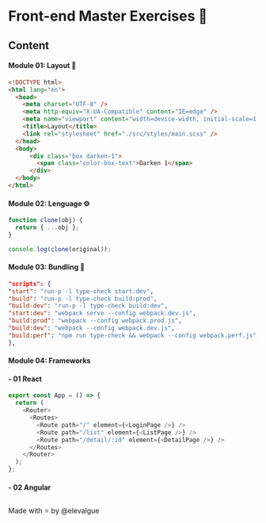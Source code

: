 # Front-end Master Exercises 🍋

## Content

#### Module 01: Layout 💅

``` html
<!DOCTYPE html>
<html lang="en">
  <head>
    <meta charset="UTF-8" />
    <meta http-equiv="X-UA-Compatible" content="IE=edge" />
    <meta name="viewport" content="width=device-width, initial-scale=1.0" />
    <title>Layout</title>
    <link rel="stylesheet" href="./src/styles/main.scss" />
  </head>
  <body>
      <div class="box darken-1">
        <span class="color-box-text">Darken 1</span>
      </div>
  </body>
</html>
```

#### Module 02: Lenguage ⚙️

```javascript
function clone(obj) {
  return { ...obj };
}

console.log(clone(original));
```

#### Module 03: Bundling 🍱

``` json
"scripts": {
"start": "run-p -l type-check start:dev",
"build": "run-p -l type-check build:prod",
"build-dev": "run-p -l type-check build:dev",
"start:dev": "webpack serve --config webpack.dev.js",
"build:prod": "webpack --config webpack.prod.js",
"build:dev": "webpack --config webpack.dev.js",
"build:perf": "npm run type-check && webpack --config webpack.perf.js",
},
```

#### Module 04: Frameworks
#### - 01 React
```javascript
export const App = () => {
  return (
    <Router>
      <Routes>
        <Route path="/" element={<LoginPage />} />
        <Route path="/list" element={<ListPage />} />
        <Route path="/detail/:id" element={<DetailPage />} />
      </Routes>
    </Router>
  );
};
```
#### - 02 Angular

##

Made with ⭐ by @elevalgue
